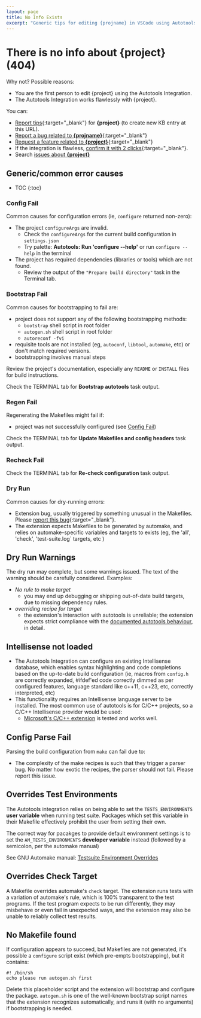 ```yaml
---
layout: page
title: No Info Exists
excerpt: "Generic tips for editing {projname} in VSCode using Autotools Integration. No specific info is available. Project: {project}"
---
```


# There is no info about **{project}** (404)

Why not? Possible reasons:

  * You are the first person to edit {project} using the Autotools Integration.
  * The Autotools Integration works flawlessly with {project}.

You can:

 * [Report tips](https://github.com/Mergesium/autotools/issues/new?template=add-info-to-the-knowledge-base&title={kbPostIssueTitle}&body={kbPostTemplate}){:target="_blank"} for **{project}** (to create new KB entry at this URL).
 * [Report a bug related to **{projname}**](https://github.com/Mergesium/autotools/issues/new?template=bug_report.md&title={kbPostIssueTitle}){:target="_blank"}
 * [Request a feature related to **{project}**](https://github.com/Mergesium/autotools/issues/new?template=feature_request.md&title={newFeatureIssueTitle}){:target="_blank"}
 * If the integration is flawless, [confirm it with 2 clicks](https://github.com/Mergesium/autotools/issues/new?template=add-info-to-the-knowledge-base.md&title={kbPostFlawlessTitle}&body={kbFlawlessTemplate}){:target="_blank"}.
 * Search [issues about **{project}**](https://github.com/search?q=repo%3AMergesium%2Fautotools+{project}+in%3Atitle+sort%3Ainteractions-desc&type=issues)

## Generic/common error causes

* TOC
{:toc}

### Config Fail

  Common causes for configuration errors (ie, `configure` returned non-zero):

 * The project `configureArgs` are invalid.
   - Check the `configureArgs` for the current build configuration in `settings.json`
   - Try palette: **Autotools: Run 'configure --help'** or run `configure --help` in the terminal
 * The project has required dependencies (libraries or tools) which are not found.
   - Review the output of the `"Prepare build directory"` task in the Terminal tab.

### Bootstrap Fail

  Common causes for bootstrapping to fail are:

  * project does not support any of the following bootstrapping methods:
    - `bootstrap` shell script in root folder
    - `autogen.sh` shell script in root folder
    - `autoreconf -fvi`
  * requisite tools are not installed (eg, `autoconf`, `libtool`, `automake`, etc) or don't match required versions.
  * bootstrapping involves manual steps

  Review the project's documentation, especially any `README` or `INSTALL` files for build instructions.

  Check the TERMINAL tab for **Bootstrap autotools** task output.

### Regen Fail

  Regenerating the Makefiles might fail if:

  * project was not successfully configured (see [Config Fail](#config-fail))

  Check the TERMINAL tab for **Update Makefiles and config headers** task output.

### Recheck Fail

  Check the TERMINAL tab for **Re-check configuration** task output.

### Dry Run

  Common causes for dry-running errors:

  * Extension bug, usually triggered by something unusual in the Makefiles. Please [report this bug](https://github.com/Mergesium/autotools/issues/new?template=bug_report.md&title={kbPostIssueTitle}){:target="_blank"}.
  * The extension expects Makefiles to be generated by automake, and relies on automake-specific variables and targets to exists (eg, the 'all', 'check', 'test-suite.log` targets, etc ) 

## Dry Run Warnings

  The dry run may complete, but some warnings issued. The text of the warning should be carefully considered. Examples:

  * _No rule to make target_
    * you may end up debugging or shipping out-of-date build targets, due to missing dependency rules.
  * _overriding recipe for target_
    * the extension's interaction with autotools is unreliable; the extension expects strict compliance with the [documented autotools behaviour](https://www.gnu.org/software/automake/manual/html_node/index.html), in detail.

## Intellisense not loaded

 * The Autotools Integration can configure an existing Intellisense database, which enables syntax highlighting and code completions based on the up-to-date build configuration (ie, macros from `config.h` are correctly expanded, #ifdef'ed code correctly dimmed as per configured features, language standard like c++11, c++23, etc, correctly interpreted, etc)
 * This functionality requires an Intellisense language server to be installed. The most common use of autotools is for C/C++ projects, so a C/C++ Intellisense provider would be used:
   * [Microsoft's C/C++ extension](https://marketplace.visualstudio.com/items?itemName=ms-vscode.cpptools) is tested and works well.

## Config Parse Fail

  Parsing the build configuration from `make` can fail due to:

  * The complexity of the make recipes is such that they trigger a parser bug. No matter how exotic the recipes, the parser should not fail. Please report this issue.

## Overrides Test Environments

  The Autotools integration relies on being able to set the `TESTS_ENVIRONMENTS` **user variable** when running test suite. Packages which set this variable in their Makefile effectively prohibit the user from setting their own.

  The correct way for pacakges to provide default environment settings is to set the `AM_TESTS_ENVIRONMENTS` **developer variable** instead (followed by a semicolon, per the automake manual)

  See GNU Automake manual: [Testsuite Environment Overrides](https://www.gnu.org/software/automake/manual/html_node/Testsuite-Environment-Overrides.html)


## Overrides Check Target

  A Makefile overrides automake's `check` target. The extension runs tests with a variation of automake's rule, which is 100% transparent to the test programs. If the test program expects to be run differently, they may misbehave or even fail in unexpected ways, and the extension may also be unable to reliably collect test results.

## No Makefile found

  If configuration appears to succeed, but Makefiles are not generated, it's possible a `configure` script exist (which pre-empts bootstrapping), but it contains:
```
#! /bin/sh
echo please run autogen.sh first
```

Delete this placeholder script and the extension will bootstrap and configure the package. `autogen.sh` is one of the well-known bootstrap script names that the extension recognizes automatically, and runs it (with no arguments) if bootstrapping is needed.

 <script>
    var searchParams = new URLSearchParams(window.location.search);
    var version = searchParams.get('v');
    document.addEventListener('DOMContentLoaded', function() {

        var path = window.location.pathname.split('/');
        var project = path[path.length-1];
        var projname = version ? `${project} ${version}` : project;
        var nowTime = new Date().toISOString();
        var todayDate = nowTime.slice(0, 10);

        var fileRe = /{filename}/g;
        var kbPostRe = /{kbPostTemplate}/;
        var kbFlawlessPostRe = /{kbFlawlessTemplate}/;
        var kbPostIssueTitle = /{kbPostIssueTitle}/;
        var kbPostFlawlessTitle = /{kbPostFlawlessTitle}/;
        var newFeatureIssueTitle = /{newFeatureIssueTitle}/;
        var projectRe = /{project}/g;
        var projnameRe = /{projname}/g;

        var newPostTemplate = `---
layout: post
title:  "${project}"
date:   ${nowTime}
repo:   https://github.com/{owner}/${project}
excerpt: "Brief summary of contents; Ex: Tips for editing ${project} in VSCode using Autotools Integration. A, B, C are needed to do X. Project: ${project}"
---

[ Fill any relevant info below. The template assumes everything works. Replace this text as needed. ]

## Versions

### 1.0.0

   * notes specific to version 1.0.0

## Building Notes

  * Build tasks are correctly extracted, and the project can be built using them.

## Testing Notes

  * Test suites are imported correctly into the Testing UI.
  * Running individual tests or test suites correctly updates status.
  * Debugging unit tests works without any custom \`launch.json\`

### Test Suite organization

 * Standard automake Test Suite is implemented.

## Dry Run

 * Dry-running works, correctly extracts Intellisense Info and build targets.

## What doesn't work

## Workarounds

`;

var newFlawlessPostTemplate = `---
layout:   post
title:    "${project}"
date:     ${nowTime}
repo:     https://github.com/{owner}/${project}
excerpt:  "${projname} is flawlessly integrated with Autotools. Project: ${project}"
---

## Building Notes

  * Build tasks are correctly extracted, and the project can be built using them.

## Testing Notes

  * Test suites are imported correctly into the Testing UI.
  * Running individual tests or test suites correctly updates status.
  * Debugging unit tests works without any custom \`launch.json\`

### Test Suite organization

 * Standard automake Test Suite is implemented.

## Intellisense

 * Dry-running works, correctly extracts Intellisense Info and build targets.
 * Syntax highlighting works without errors; Completions work well.
`;

        // Get the links in post-content
        const postContent = document.querySelector('.post-content');
        const links = postContent?.querySelectorAll('a');

        links.forEach(link => {
            // Replace '{templates}' with the new filename
            link.href = link.href.replace(fileRe, todayDate + '-' + encodeURIComponent(project) + '.md');
            link.href = link.href.replace(kbPostRe, encodeURIComponent(newPostTemplate));
            link.href = link.href.replace(kbFlawlessPostRe, encodeURIComponent(newFlawlessPostTemplate));
            link.href = link.href.replace(kbPostIssueTitle, encodeURIComponent(`${project}: {problem} when editing ${projname}`));
            link.href = link.href.replace(kbPostFlawlessTitle, encodeURIComponent(`${project}: works fine (${projname})`));
            link.href = link.href.replace(newFeatureIssueTitle, encodeURIComponent(`Better {improvement name} (helps ${projname})`));
        });

        const metaDescription = document.querySelector('meta[name="description"]');
        metaDescription.content = metaDescription.content
          .replace(projectRe, project)
          .replace(projnameRe, projname);

        var all = document.body.getElementsByTagName("*");
        for (var i = 0, len = all.length; i < len; i++ ) {
            var e = all[i];
            if (e.nodeName != "SCRIPT" && e.childNodes.length) {
                for (var ci = 0, clen = e.childNodes.length; ci < clen; ci++ ) {
                    var c = e.childNodes[ci];
                    if (c.data) {
                        var z = c.data
                            .replace(projectRe, project)
                            .replace(projnameRe, projname);
                        c.data = z;
                    }
                }
            }
        }
      });
    </script>
